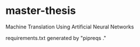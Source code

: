 # master-thesis
Machine Translation Using Artificial Neural Networks

requirements.txt generated by "pipreqs ."